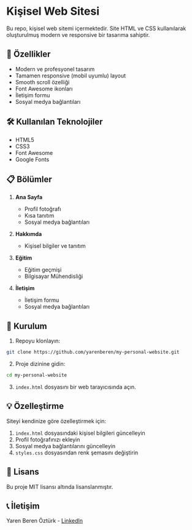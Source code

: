 # Kişisel Web Sitesi

Bu repo, kişisel web sitemi içermektedir. Site HTML ve CSS kullanılarak oluşturulmuş modern ve responsive bir tasarıma sahiptir.

## 🌟 Özellikler

- Modern ve profesyonel tasarım
- Tamamen responsive (mobil uyumlu) layout
- Smooth scroll özelliği
- Font Awesome ikonları
- İletişim formu
- Sosyal medya bağlantıları

## 🛠️ Kullanılan Teknolojiler

- HTML5
- CSS3
- Font Awesome
- Google Fonts

## 📋 Bölümler

1. **Ana Sayfa**
   - Profil fotoğrafı
   - Kısa tanıtım
   - Sosyal medya bağlantıları

2. **Hakkımda**
   - Kişisel bilgiler ve tanıtım

3. **Eğitim**
   - Eğitim geçmişi
   - Bilgisayar Mühendisliği

4. **İletişim**
   - İletişim formu
   - Sosyal medya bağlantıları

## 🚀 Kurulum

1. Repoyu klonlayın:
```bash
git clone https://github.com/yarenberen/my-personal-website.git
```

2. Proje dizinine gidin:
```bash
cd my-personal-website
```

3. `index.html` dosyasını bir web tarayıcısında açın.

## 💡 Özelleştirme

Siteyi kendinize göre özelleştirmek için:

1. `index.html` dosyasındaki kişisel bilgileri güncelleyin
2. Profil fotoğrafınızı ekleyin
3. Sosyal medya bağlantılarını güncelleyin
4. `styles.css` dosyasından renk şemasını değiştirin

## 📝 Lisans

Bu proje MIT lisansı altında lisanslanmıştır.

## 📞 İletişim

Yaren Beren Öztürk - [LinkedIn](https://www.linkedin.com/in/yaren-beren-öztürk-8060202b9/)